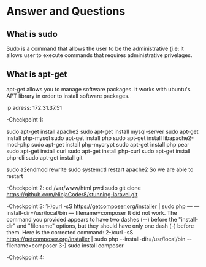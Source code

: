 # Answer and Questions

## What is sudo
Sudo is a command that allows the user to be the administrative (i.e: it allows user to execute commands that requires administrative privelages.

##  What is apt-get
apt-get allows you to manage software packages. It works with ubuntu's APT library in order to install software packages.

ip adress: 172.31.37.51

-Checkpoint 1:

sudo apt-get install apache2
sudo apt-get install mysql-server
sudo apt-get install php-mysql
sudo apt-get install php
sudo apt-get install libapache2-mod-php
sudo apt-get install php-mycrypt
sudo apt-get install php pear
sudo apt-get install curl
sudo apt-get install php-curl
sudo apt-get install php-cli
sudo apt-get install git

sudo a2endmod rewrite
sudo systemctl restart apache2 
So we are able to restart



-Checkpoint 2:
cd /var/www/html
pwd
sudo git clone https://github.com/NinjaCoder8/stunning-laravel.git

-Checkpoint 3:
1-)curl -sS https://getcomposer.org/installer | sudo php — — install-dir=/usr/local/bin — filename=composer
It did not work. The command you provided appears to have two dashes (--) before the "install-dir" and "filename" options, but they should have only one dash (-) before them. Here is the corrected command:
2-)curl -sS https://getcomposer.org/installer | sudo php --install-dir=/usr/local/bin --filename=composer
3-) sudo install composer

-Checkpoint 4:
